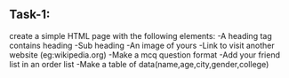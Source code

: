 ## Task-1:
create a simple HTML page with the following elements:
-A heading tag contains heading
-Sub heading
-An image of yours
-Link to visit another website (eg:wikipedia.org)
-Make a mcq question format
-Add your friend list in an order list
-Make a table of data(name,age,city,gender,college)
